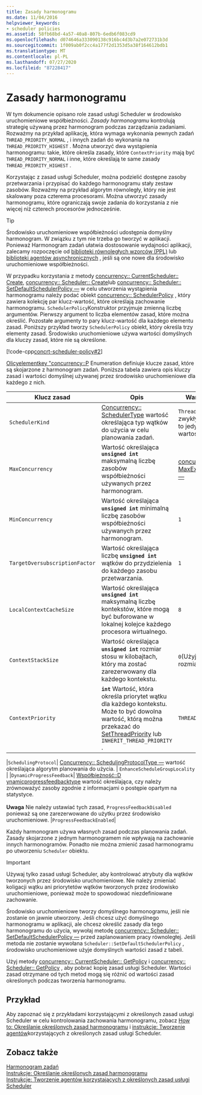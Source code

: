 ```yaml
---
title: Zasady harmonogramu
ms.date: 11/04/2016
helpviewer_keywords:
- scheduler policies
ms.assetid: 58fb68bd-4a57-40a8-807b-6edb6f083cd9
ms.openlocfilehash: d074646a333090138c916bc4d3b7a2e072731b3d
ms.sourcegitcommit: 1f009ab0f2cc4a177f2d1353d5a38f164612bdb1
ms.translationtype: MT
ms.contentlocale: pl-PL
ms.lasthandoff: 07/27/2020
ms.locfileid: "87228417"
---
```

# <a name="scheduler-policies"></a>Zasady harmonogramu

W tym dokumencie opisano role zasad usługi Scheduler w środowisko uruchomieniowe współbieżności. *Zasady harmonogramu* kontrolują strategię używaną przez harmonogram podczas zarządzania zadaniami. Rozważmy na przykład aplikację, która wymaga wykonania pewnych zadań `THREAD_PRIORITY_NORMAL` , i innych zadań do wykonania na `THREAD_PRIORITY_HIGHEST` .  Można utworzyć dwa wystąpienia harmonogramu: takie, które określa zasady, które `ContextPriority` mają być `THREAD_PRIORITY_NORMAL` i inne, które określają te same zasady `THREAD_PRIORITY_HIGHEST` .

Korzystając z zasad usługi Scheduler, można podzielić dostępne zasoby przetwarzania i przypisać do każdego harmonogramu stały zestaw zasobów. Rozważmy na przykład algorytm równoległy, który nie jest skalowany poza czterema procesorami. Można utworzyć zasady harmonogramu, które ograniczają swoje zadania do korzystania z nie więcej niż czterech procesorów jednocześnie.

> [!TIP]
> Środowisko uruchomieniowe współbieżności udostępnia domyślny harmonogram. W związku z tym nie trzeba go tworzyć w aplikacji. Ponieważ Harmonogram zadań ułatwia dostosowanie wydajności aplikacji, zalecamy rozpoczęcie od [biblioteki równoległych wzorców (PPL)](../../parallel/concrt/parallel-patterns-library-ppl.md) lub [biblioteki agentów asynchronicznych](../../parallel/concrt/asynchronous-agents-library.md) , jeśli są one nowe dla środowisko uruchomieniowe współbieżności.

W przypadku korzystania z metody [concurrency:: CurrentScheduler:: Create](reference/currentscheduler-class.md#create), [concurrency:: Scheduler:: Create](reference/scheduler-class.md#create)lub [concurrency:: Scheduler:: SetDefaultSchedulerPolicy —](reference/scheduler-class.md#setdefaultschedulerpolicy) w celu utworzenia wystąpienia harmonogramu należy podać obiekt [concurrency:: SchedulerPolicy](../../parallel/concrt/reference/schedulerpolicy-class.md) , który zawiera kolekcję par klucz-wartość, które określają zachowanie harmonogramu. `SchedulerPolicy`Konstruktor przyjmuje zmienną liczbę argumentów. Pierwszy argument to liczba elementów zasad, które można określić. Pozostałe argumenty to pary klucz-wartość dla każdego elementu zasad. Poniższy przykład tworzy `SchedulerPolicy` obiekt, który określa trzy elementy zasad. Środowisko uruchomieniowe używa wartości domyślnych dla kluczy zasad, które nie są określone.

[!code-cpp[concrt-scheduler-policy#2](../../parallel/concrt/codesnippet/cpp/scheduler-policies_1.cpp)]

[Olicyelementkey "concurrency::P](reference/concurrency-namespace-enums.md#policyelementkey) Enumeration definiuje klucze zasad, które są skojarzone z harmonogram zadań. Poniższa tabela zawiera opis kluczy zasad i wartości domyślnej używanej przez środowisko uruchomieniowe dla każdego z nich.

|Klucz zasad|Opis|Wartość domyślna|
|----------------|-----------------|-------------------|
|`SchedulerKind`|[Concurrency:: SchedulerType](reference/concurrency-namespace-enums.md#schedulertype) wartość określająca typ wątków do użycia w celu planowania zadań.|`ThreadScheduler`(Użyj zwykłych wątków). Jest to jedyna prawidłowa wartość dla tego klucza.|
|`MaxConcurrency`|Wartość określająca **`unsigned int`** maksymalną liczbę zasobów współbieżności używanych przez harmonogram.|[concurrency:: MaxExecutionResources —](reference/concurrency-namespace-constants1.md#maxexecutionresources)|
|`MinConcurrency`|Wartość określająca **`unsigned int`** minimalną liczbę zasobów współbieżności używanych przez harmonogram.|`1`|
|`TargetOversubscriptionFactor`|Wartość określająca liczbę **`unsigned int`** wątków do przydzielenia do każdego zasobu przetwarzania.|`1`|
|`LocalContextCacheSize`|Wartość określająca **`unsigned int`** maksymalną liczbę kontekstów, które mogą być buforowane w lokalnej kolejce każdego procesora wirtualnego.|`8`|
|`ContextStackSize`|Wartość określająca **`unsigned int`** rozmiar stosu w kilobajtach, który ma zostać zarezerwowany dla każdego kontekstu.|`0`(Użyj domyślnego rozmiaru stosu)|
|`ContextPriority`|**`int`** Wartość, która określa priorytet wątku dla każdego kontekstu. Może to być dowolna wartość, którą można przekazać do [SetThreadPriority](/windows/win32/api/processthreadsapi/nf-processthreadsapi-setthreadpriority) lub `INHERIT_THREAD_PRIORITY` .|`THREAD_PRIORITY_NORMAL`|

|`SchedulingProtocol`| [Concurrency:: SchedulingProtocolType —](reference/concurrency-namespace-enums.md#schedulingprotocoltype) wartość określająca algorytm planowania do użycia. | `EnhanceScheduleGroupLocality` | |`DynamicProgressFeedback`| [Współbieżność::D ynamicprogressfeedbacktype](reference/concurrency-namespace-enums.md#dynamicprogressfeedbacktype) wartość określająca, czy należy zrównoważyć zasoby zgodnie z informacjami o postępie opartym na statystyce.<br /><br /> **Uwaga** Nie należy ustawiać tych zasad, `ProgressFeedbackDisabled` ponieważ są one zarezerwowane do użytku przez środowisko uruchomieniowe. |`ProgressFeedbackEnabled`|

Każdy harmonogram używa własnych zasad podczas planowania zadań. Zasady skojarzone z jednym harmonogramem nie wpływają na zachowanie innych harmonogramów. Ponadto nie można zmienić zasad harmonogramu po utworzeniu `Scheduler` obiektu.

> [!IMPORTANT]
> Używaj tylko zasad usługi Scheduler, aby kontrolować atrybuty dla wątków tworzonych przez środowisko uruchomieniowe. Nie należy zmieniać koligacji wątku ani priorytetów wątków tworzonych przez środowisko uruchomieniowe, ponieważ może to spowodować niezdefiniowane zachowanie.

Środowisko uruchomieniowe tworzy domyślnego harmonogramu, jeśli nie zostanie on jawnie utworzony. Jeśli chcesz użyć domyślnego harmonogramu w aplikacji, ale chcesz określić zasady dla tego harmonogramu do użycia, wywołaj metodę [concurrency:: Scheduler:: SetDefaultSchedulerPolicy —](reference/scheduler-class.md#setdefaultschedulerpolicy) przed zaplanowaniem pracy równoległej. Jeśli metoda nie zostanie wywołana `Scheduler::SetDefaultSchedulerPolicy` , środowisko uruchomieniowe użyje domyślnych wartości zasad z tabeli.

Użyj metody [concurrency:: CurrentScheduler:: GetPolicy](reference/currentscheduler-class.md#getpolicy) i [concurrency:: Scheduler:: GetPolicy](reference/scheduler-class.md#getpolicy) , aby pobrać kopię zasad usługi Scheduler. Wartości zasad otrzymane od tych metod mogą się różnić od wartości zasad określonych podczas tworzenia harmonogramu.

## <a name="example"></a>Przykład

Aby zapoznać się z przykładami korzystającymi z określonych zasad usługi Scheduler w celu kontrolowania zachowania harmonogramu, zobacz [How to: Określanie określonych zasad harmonogramu](../../parallel/concrt/how-to-specify-specific-scheduler-policies.md) i [instrukcje: Tworzenie agentów](../../parallel/concrt/how-to-create-agents-that-use-specific-scheduler-policies.md)korzystających z określonych zasad usługi Scheduler.

## <a name="see-also"></a>Zobacz także

[Harmonogram zadań](../../parallel/concrt/task-scheduler-concurrency-runtime.md)<br/>
[Instrukcje: Określanie określonych zasad harmonogramu](../../parallel/concrt/how-to-specify-specific-scheduler-policies.md)<br/>
[Instrukcje: Tworzenie agentów korzystających z określonych zasad usługi Scheduler](../../parallel/concrt/how-to-create-agents-that-use-specific-scheduler-policies.md)

